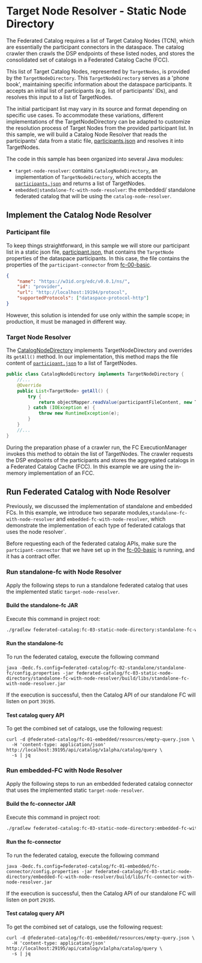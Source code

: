 # Target Node Resolver - Static Node Directory
The Federated Catalog requires a list of Target Catalog Nodes (TCN), which are essentially the participant connectors in the dataspace.
The catalog crawler then crawls the DSP endpoints of these listed nodes, and stores the consolidated set of catalogs in a Federated Catalog Cache (FCC).


This list of Target Catalog Nodes, represented by `TargetNodes`, 
is provided by the `TargetNodeDirectory`.
This `TargetNodeDirectory` serves as a 'phone book', maintaining specific information about the 
dataspace participants. It accepts an initial list of participants (e.g. list of participants' 
IDs), and resolves this input to a list of TargetNodes.

The initial participant list may vary in its source and format depending on specific use cases. 
To accommodate these variations, different implementations of the TargetNodeDirectory can be 
adapted to customize the resolution process of Target Nodes from the provided participant list. 
In this sample, we will build a Catalog Node Resolver that reads the participants' data from a 
static file, [participants.json](./target-node-resolver/resources/participants.json) 
and resolves it into TargetNodes.


The code in this sample has been organized into several Java modules:
- `target-node-resolver`: contains `CatalogNodeDirectory`, an implementation of 
`TargetNodeDirectory`, which accepts the [`participants.json`](./target-node-resolver/resources/participants.json) 
and returns a list of TargetNodes.
- `embedded|standalone-fc-with-node-resolver`: the embedded/ standalone federated catalog that will be using the `catalog-node-resolver`.


## Implement the Catalog Node Resolver

### Participant file
To keep things straightforward, in this sample we will store our participant list in a static
json file, [participant.json](./target-node-resolver/resources/participants.json), that contains the `TargetNode`
properties of the dataspace participants.
In this case, the file contains the properties of the `participant-connector` from [fc-00-basic](../fc-00-basic).

```json 
{
    "name": "https://w3id.org/edc/v0.0.1/ns/",
    "id": "provider",
    "url": "http://localhost:19194/protocol",
    "supportedProtocols": ["dataspace-protocol-http"]
}
```
However, this solution is intended for use only within the sample scope; in production, it must be managed in different way.

### Target Node Resolver

The [CatalogNodeDirectory](./target-node-resolver/src/main/java/org/eclipse/edc/sample/extension/fc/CatalogNodeDirectory.java) 
implements TargetNodeDirectory and overrides its `getAll()` method. 
In our implementation, this method maps the file content of [`participant.json`](./target-node-resolver/resources/participants.json) 
to a list of TargetNodes.

```java
public class CatalogNodeDirectory implements TargetNodeDirectory {
    //...
    @Override
    public List<TargetNode> getAll() {
        try {
            return objectMapper.readValue(participantFileContent, new TypeReference<>() {});
        } catch (IOException e) {
            throw new RuntimeException(e);
        }
    }
    //...
}
```
During the preparation phase of a crawler run, the FC ExecutionManager invokes this method 
to obtain the list of TargetNodes. 
The crawler requests the DSP endpoints of the participants and stores the
aggregated catalogs in a Federated Catalog Cache (FCC). 
In this example we are using the in-memory implementation of an FCC.

## Run Federated Catalog with Node Resolver

Previously, we discussed the implementation of standalone and embedded FCs. 
In this example, we introduce two separate modules,`standalone-fc-with-node-resolver` 
and `embedded-fc-with-node-resolver`, which demonstrate the implementation of each type 
of federated catalogs that uses the node resolver`.

Before requesting each of the federated catalog APIs, make sure the `partcipant-connector` that we have set up in the
[fc-00-basic](../fc-00-basic/README.md) is running, and it has a contract offer.

### Run standalone-fc with Node Resolver
Apply the following steps to run a standalone federated catalog that uses the implemented static `target-node-resolver`.

#### Build the standalone-fc JAR
Execute this command in project root:
```bash
./gradlew federated-catalog:fc-03-static-node-directory:standalone-fc-with-node-resolver:build
```

#### Run the standalone-fc

To run the federated catalog, execute the following command

```shell
java -Dedc.fs.config=federated-catalog/fc-02-standalone/standalone-fc/config.properties -jar federated-catalog/fc-03-static-node-directory/standalone-fc-with-node-resolver/build/libs/standalone-fc-with-node-resolver.jar
```

If the execution is successful, then the Catalog API of our standalone FC will listen on port `39195`.

#### Test catalog query API

To get the combined set of catalogs, use the following request:

```http request
curl -d @federated-catalog/fc-01-embedded/resources/empty-query.json \
  -H 'content-type: application/json' http://localhost:39195/api/catalog/v1alpha/catalog/query \
  -s | jq
```

### Run embedded-FC with Node Resolver
Apply the following steps to run an embedded federated catalog connector that uses the implemented static `target-node-resolver`.

#### Build the fc-connector JAR
Execute this command in project root:

```bash
./gradlew federated-catalog:fc-03-static-node-directory:embedded-fc-with-node-resolver:build
```

#### Run the fc-connector

To run the federated catalog, execute the following command

```shell
java -Dedc.fs.config=federated-catalog/fc-01-embedded/fc-connector/config.properties -jar federated-catalog/fc-03-static-node-directory/embedded-fc-with-node-resolver/build/libs/fc-connector-with-node-resolver.jar
```

If the execution is successful, then the Catalog API of our standalone FC will listen on port `29195`.

#### Test catalog query API

To get the combined set of catalogs, use the following request:

```http request
curl -d @federated-catalog/fc-01-embedded/resources/empty-query.json \
  -H 'content-type: application/json' http://localhost:29195/api/catalog/v1alpha/catalog/query \
  -s | jq
```